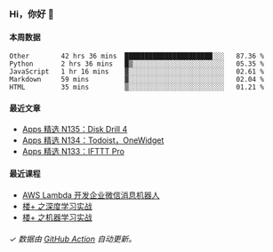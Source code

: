 ### Hi，你好 👋

#### 本周数据

<!--START_SECTION:waka-->
```text
Other        42 hrs 36 mins  ██████████████████████░░░   87.36 % 
Python       2 hrs 36 mins   █▒░░░░░░░░░░░░░░░░░░░░░░░   05.35 % 
JavaScript   1 hr 16 mins    ▓░░░░░░░░░░░░░░░░░░░░░░░░   02.61 % 
Markdown     59 mins         ▓░░░░░░░░░░░░░░░░░░░░░░░░   02.04 % 
HTML         35 mins         ▒░░░░░░░░░░░░░░░░░░░░░░░░   01.21 % 
```
<!--END_SECTION:waka-->

#### 最近文章

<!-- BLOG:START -->
- [Apps 精选 N135：Disk Drill 4](http://huhuhang.com/post/product-hunt/product-hunt-n135)
- [Apps 精选 N134：Todoist，OneWidget](http://huhuhang.com/post/product-hunt/product-hunt-n134)
- [Apps 精选 N133：IFTTT Pro](http://huhuhang.com/post/product-hunt/product-hunt-n133)
<!-- BLOG:END -->

#### 最近课程

<!-- SYL:START -->
- [AWS Lambda 开发企业微信消息机器人](https://lanqiao.cn/courses/2868)
- [楼+ 之深度学习实战](https://lanqiao.cn/courses/2617)
- [楼+ 之机器学习实战](https://lanqiao.cn/courses/2616)
<!-- SYL:END -->

###### ✓ 数据由 [GitHub Action](https://github.com/huhuhang/huhuhang/actions) 自动更新。
